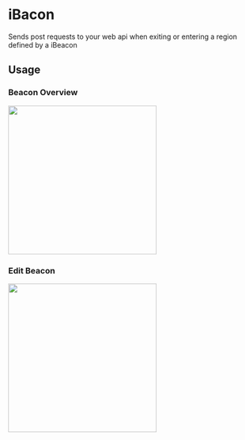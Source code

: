 # iBacon
Sends post requests to your web api when exiting or entering a region defined by a iBeacon

## Usage

### Beacon Overview
<img src='https://cloud.githubusercontent.com/assets/1017870/11016659/43ffe1b2-8589-11e5-9a1f-0b7bbd19bc83.png' width="300">


### Edit Beacon
<img src='https://cloud.githubusercontent.com/assets/1017870/11016660/46cda0fa-8589-11e5-8574-40384ed7e199.png' width="300">
